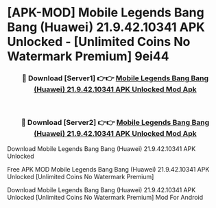# [APK-MOD] Mobile Legends  Bang Bang (Huawei) 21.9.42.10341 APK Unlocked - [Unlimited Coins No Watermark Premium] 9ei44



<div align="center">
<h3>🔴 Download [Server1] 👉👉 <a href="https://momento.my/?title=Mobile_Legends__Bang_Bang_(Huawei)_21.9.42.10341_APK_Unlocked">Mobile Legends  Bang Bang (Huawei) 21.9.42.10341 APK Unlocked Mod Apk</a></h3><br>

<h3>🔴 Download [Server2] 👉👉 <a href="https://momento.my/?title=Mobile_Legends__Bang_Bang_(Huawei)_21.9.42.10341_APK_Unlocked">Mobile Legends  Bang Bang (Huawei) 21.9.42.10341 APK Unlocked Mod Apk</a></h3>
</div>



Download Mobile Legends  Bang Bang (Huawei) 21.9.42.10341 APK Unlocked 

Free APK MOD Mobile Legends  Bang Bang (Huawei) 21.9.42.10341 APK Unlocked [Unlimited Coins No Watermark Premium]

Download Mobile Legends  Bang Bang (Huawei) 21.9.42.10341 APK Unlocked [Unlimited Coins No Watermark Premium] Mod For Android
